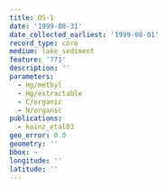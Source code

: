 ```yaml
---
title: OS-1
date: '1999-08-31'
date_collected_earliest: '1999-08-01'
record_type: core
medium: lake_sediment
feature: '771'
description: ''
parameters:
  - Hg/methyl
  - Hg/extractable
  - C/organic
  - N/organic
publications:
  - kainz_etal03
geo_error: 0.0
geometry: ''
bbox: ~
longitude: ''
latitude: ''
---
```

